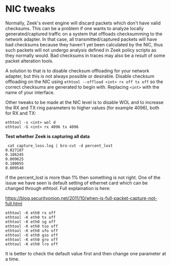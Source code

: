 # NIC tweaks

Normally, Zeek's event engine will discard packets which don't have valid checksums. This can be a problem if one wants to analyze locally generated/captured traffic on a system that offloads checksumming to the network adapter. In that case, all transmitted/captured packets will have bad checksums because they haven't yet been calculated by the NIC, thus such packets will not undergo analysis defined in Zeek policy scripts as they normally would. Bad checksums in traces may also be a result of some packet alteration tools.

A solution to that is to disable checksum offloading for your network adapter, but this is not always possible or desirable. Disable checksum offloading on the NIC using `ethtool --offload <int> rx off tx off` so the correct checksums are generated to begin with. Replacing `<int>` with the name of your interface.

Other tweaks to be made at the NIC level is to disable WOL and to increase the RX and TX ring parameters to higher values (for example 4096), both for RX and TX:
```
ethtool -s <int> wol d
ethtool -G <int> rx 4096 tx 4096
```

**Test whether Zeek is capturing all data**

```
 cat capture_loss.log | bro-cut -d percent_lost
0.027187
0.186245
0.009625
0.180055
0.009548
```

if the percent_lost is more than 1% then something is not right. One of the issue we have seen is default setting of ethernet card which can be changed through ethtool.
Full explaination is here:

https://blog.securityonion.net/2011/10/when-is-full-packet-capture-not-full.html
```
ethtool -K eth0 rx off
ethtool -K eth0 tx off
ethtool -K eth0 sg off
ethtool -K eth0 tso off
ethtool -K eth0 ufo off
ethtool -K eth0 gso off
ethtool -K eth0 gro off
ethtool -K eth0 lro off
```

It is better to check the default value first and then change one parameter at a time.


